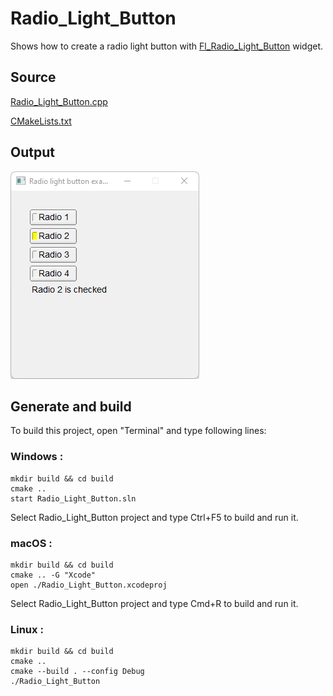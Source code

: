 # Radio_Light_Button

Shows how to create a radio light button with [Fl_Radio_Light_Button](https://www.fltk.org/doc-1.3/classFl__Radio__Light__Button.html) widget.

## Source

[Radio_Light_Button.cpp](Radio_Light_Button.cpp)

[CMakeLists.txt](CMakeLists.txt)

## Output

![output](../../../docs/Pictures/Examples/Radio_Light_Button.png)

## Generate and build

To build this project, open "Terminal" and type following lines:

### Windows :

``` shell
mkdir build && cd build
cmake .. 
start Radio_Light_Button.sln
```

Select Radio_Light_Button project and type Ctrl+F5 to build and run it.

### macOS :

``` shell
mkdir build && cd build
cmake .. -G "Xcode"
open ./Radio_Light_Button.xcodeproj
```

Select Radio_Light_Button project and type Cmd+R to build and run it.

### Linux :

``` shell
mkdir build && cd build
cmake .. 
cmake --build . --config Debug
./Radio_Light_Button
```
